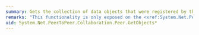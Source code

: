 ```yaml
---
summary: Gets the collection of data objects that were registered by the peer from a local cache.
remarks: "This functionality is only exposed on the <xref:System.Net.PeerToPeer.Collaboration.PeerContact> class.  This functionality is not exposed on any other type of peer for security reasons.  \n  \n If no objects are found for the endpoint, a collection of size zero (0) is returned."
uid: System.Net.PeerToPeer.Collaboration.Peer.GetObjects*
---
```

